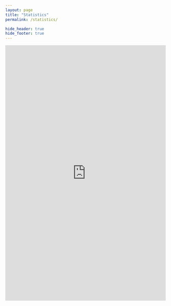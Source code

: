 ```yaml
---
layout: page
title: "Statistics"
permalink: /statistics/

hide_header: true
hide_footer: true
---
```


<iframe
  width="100%"
  height="800px"
  src="https://lookerstudio.google.com/embed/reporting/d2f087ac-15a5-475f-bf75-f57d0a5f9065/page/kIV1C"
  frameborder="0"
  style="border:0"
  allowfullscreen
  sandbox="allow-storage-access-by-user-activation allow-scripts allow-same-origin allow-popups allow-popups-to-escape-sandbox">
</iframe>

<style scoped>
    /* iframe 居中 */
    iframe {
        margin: 0 auto;
        display: block;
    }
</style>
